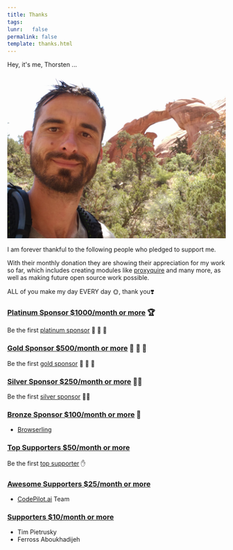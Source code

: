 ```yaml
---
title: Thanks
tags:
lunr:   false
permalink: false
template: thanks.html
---
```


Hey, it's me, Thorsten ...

<img src="img/portrait-with-support.jpg" alt="profile-pic" class="thanks-profile">

I am forever thankful to the following people who pledged to support me.

With their monthly donation they are showing their appreciation for my work so far, which includes creating modules like
[proxyquire](https://github.com/thlorenz/proxyquire) and many more, as well as making future open source work possible.

ALL of you make my day EVERY day 🌞, thank you❣️

### [Platinum Sponsor $1000/month or more](https://www.patreon.com/bePatron?c=1367395&rid=2213058)  🏆

Be the first [platinum sponsor](https://www.patreon.com/bePatron?c=1367395&rid=2213058) 💪 💪 💪

### [Gold Sponsor $500/month or more](https://www.patreon.com/bePatron?c=1367395&rid=2212838)        🏅 🏅 🏅

Be the first [gold sponsor](https://www.patreon.com/bePatron?c=1367395&rid=2212838)   💪 💪 💪

### [Silver Sponsor $250/month or more](https://www.patreon.com/bePatron?c=1367395&rid=2212827)    🏅🏅

Be the first [silver sponsor](https://www.patreon.com/bePatron?c=1367395&rid=2212827) 💪💪

### [Bronze Sponsor $100/month or more](https://www.patreon.com/bePatron?c=1367395&rid=2205976)  🏅

- [Browserling](https://www.browserling.com/)

### [Top Supporters $50/month or more](https://www.patreon.com/bePatron?c=1367395&rid=2211669)

Be the first [top supporter](https://www.patreon.com/bePatron?c=1367395&rid=2211669) ✋

### [Awesome Supporters $25/month or more](https://www.patreon.com/bePatron?c=1367395&rid=2205960)

- [CodePilot.ai](https://codepilot.ai/) Team

### [Supporters $10/month or more](https://www.patreon.com/bePatron?c=1367395&rid=2205924)

- Tim Pietrusky
- Ferross Aboukhadijeh
